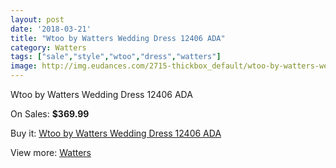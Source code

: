 ```yaml
---
layout: post
date: '2018-03-21'
title: "Wtoo by Watters Wedding Dress 12406 ADA"
category: Watters
tags: ["sale","style","wtoo","dress","watters"]
image: http://img.eudances.com/2715-thickbox_default/wtoo-by-watters-wedding-dress-12406-ada.jpg
---
```

Wtoo by Watters Wedding Dress 12406 ADA

On Sales: **$369.99**
<a href="https://www.eudances.com/en/watters/917-wtoo-by-watters-wedding-dress-12406-ada.html"><amp-img layout="responsive" width="600" height="600" src="//img.eudances.com/2715-thickbox_default/wtoo-by-watters-wedding-dress-12406-ada.jpg" alt="Wtoo by Watters Wedding Dress 12406 ADA 0" /></a>
<a href="https://www.eudances.com/en/watters/917-wtoo-by-watters-wedding-dress-12406-ada.html"><amp-img layout="responsive" width="600" height="600" src="//img.eudances.com/2716-thickbox_default/wtoo-by-watters-wedding-dress-12406-ada.jpg" alt="Wtoo by Watters Wedding Dress 12406 ADA 1" /></a>

Buy it: [Wtoo by Watters Wedding Dress 12406 ADA](https://www.eudances.com/en/watters/917-wtoo-by-watters-wedding-dress-12406-ada.html "Wtoo by Watters Wedding Dress 12406 ADA")

View more: [Watters](https://www.eudances.com/en/12-watters "Watters")